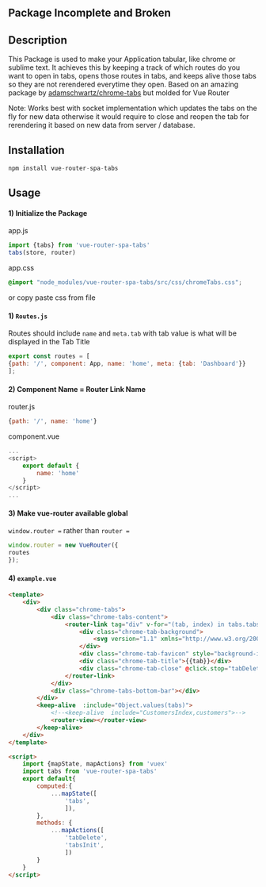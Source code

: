 ## Package Incomplete and Broken
## Description
This Package is used to make your Application tabular, like chrome or sublime text. It achieves this by keeping a track of which routes do you want to open in tabs, opens those routes in tabs, and keeps alive those tabs so they are not rerendered everytime they open.
Based on an amazing package by [adamschwartz/chrome-tabs](https://github.com/adamschwartz/chrome-tabs) but molded for Vue Router

Note: Works best with socket implementation which updates the tabs on the fly for new data otherwise it would require to close and reopen the tab for rerendering it based on new data from server / database.

## Installation
```js
npm install vue-router-spa-tabs
```
## Usage 
#### 1) Initialize the Package
app.js
```js
import {tabs} from 'vue-router-spa-tabs'
tabs(store, router)
```
app.css
```scss
@import "node_modules/vue-router-spa-tabs/src/css/chromeTabs.css";
```
or copy paste css from file

#### 1) `Routes.js`
Routes should include `name` and `meta.tab` with tab value is what will be displayed in the Tab Title
```js
export const routes = [
{path: '/', component: App, name: 'home', meta: {tab: 'Dashboard'}}
];
```

#### 2) Component Name = Router Link Name
router.js
```js
{path: '/', name: 'home'}
```

component.vue
```js
...
<script>
	export default {
		name: 'home'
	}
</script>
...
```

#### 3) Make vue-router available global
`window.router =` rather than `router =` 
```js
window.router = new VueRouter({
routes
});
```

#### 4) `example.vue`
```html
<template>
	<div>
		<div class="chrome-tabs">
			<div class="chrome-tabs-content">
				<router-link tag="div" v-for="(tab, index) in tabs.tabsList" :to="{name: index}" :id="index" exact-active-class="chrome-tab-current" class="chrome-tab">
					<div class="chrome-tab-background">
						<svg version="1.1" xmlns="http://www.w3.org/2000/svg"><defs><symbol id="topleft" viewBox="0 0 214 29" ><path d="M14.3 0.1L214 0.1 214 29 0 29C0 29 12.2 2.6 13.2 1.1 14.3-0.4 14.3 0.1 14.3 0.1Z"/></symbol><symbol id="topright" viewBox="0 0 214 29"><use xlink:href="#topleft"/></symbol><clipPath id="crop"><rect class="mask" width="100%" height="100%" x="0"/></clipPath></defs><svg width="50%" height="100%" transfrom="scale(-1, 1)"><use xlink:href="#topleft" width="214" height="29" class="chrome-tab-background"/><use xlink:href="#topleft" width="214" height="29" class="chrome-tab-shadow"/></svg><g transform="scale(-1, 1)"><svg width="50%" height="100%" x="-100%" y="0"><use xlink:href="#topright" width="214" height="29" class="chrome-tab-background"/><use xlink:href="#topright" width="214" height="29" class="chrome-tab-shadow"/></svg></g></svg>
					</div>
					<div class="chrome-tab-favicon" style="background-image: url('demo/images/facebook-favicon.ico')"></div>
					<div class="chrome-tab-title">{{tab}}</div>
					<div class="chrome-tab-close" @click.stop="tabDelete(index)"></div>
				</router-link>
			</div>
			<div class="chrome-tabs-bottom-bar"></div>
		</div>
		<keep-alive  :include="Object.values(tabs)">
			<!--<keep-alive  include="CustomersIndex,customers">-->
			<router-view></router-view>
		</keep-alive>
	</div>
</template>

<script>
	import {mapState, mapActions} from 'vuex'
	import tabs from 'vue-router-spa-tabs'
	export default{
		computed:{
			...mapState([
				'tabs',
				]),
		},
		methods: {
			...mapActions([
				'tabDelete',
				'tabsInit',
				])
		}
	}
</script>
```